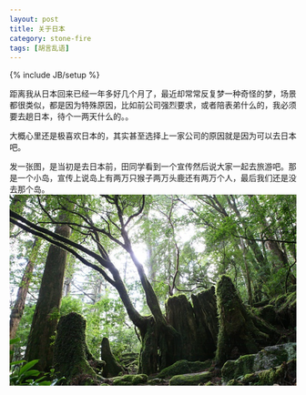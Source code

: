 ```yaml
---
layout: post
title: 关于日本
category: stone-fire
tags: [胡言乱语]
---
```

{% include JB/setup %}

距离我从日本回来已经一年多好几个月了，最近却常常反复梦一种奇怪的梦，场景都很类似，都是因为特殊原因，比如前公司强烈要求，或者陪表弟什么的，我必须要去趟日本，待个一两天什么的。。

大概心里还是极喜欢日本的，其实甚至选择上一家公司的原因就是因为可以去日本吧。

发一张图，是当初是去日本前，田同学看到一个宣传然后说大家一起去旅游吧。那是一个小岛，宣传上说岛上有两万只猴子两万头鹿还有两万个人，最后我们还是没去那个岛。
<img src="/images/post/2013-03-02-about-japan/jp.jpg"/>